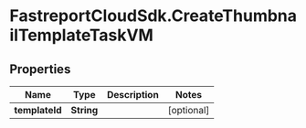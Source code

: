 # FastreportCloudSdk.CreateThumbnailTemplateTaskVM

## Properties

Name | Type | Description | Notes
------------ | ------------- | ------------- | -------------
**templateId** | **String** |  | [optional] 


